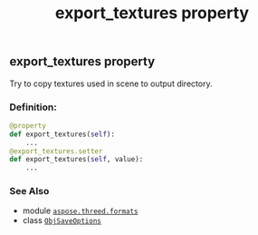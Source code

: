 ﻿---
title: export_textures property
second_title: Aspose.3D for Python via .NET API References
description: 
type: docs
weight: 70
url: /python-net/aspose.threed.formats/objsaveoptions/export_textures/
is_root: false
---

## export_textures property


Try to copy textures used in scene to output directory.
### Definition:
```python
@property
def export_textures(self):
    ...
@export_textures.setter
def export_textures(self, value):
    ...
```

### See Also
* module [`aspose.threed.formats`](../../)
* class [`ObjSaveOptions`](/3d/python-net/aspose.threed.formats/objsaveoptions)

